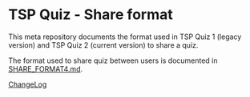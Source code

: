 # TSP Quiz - Share format
This meta repository documents the format used in TSP Quiz 1 (legacy version) and TSP Quiz 2 (current version) to share a quiz.

The format used to share quiz between users is documented in [SHARE_FORMAT4.md](SHARE_FORMAT4.md).

[ChangeLog](CHANGES.md)
